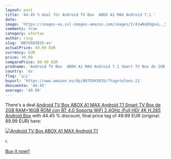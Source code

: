 ```yaml
---
layout: post
title: '44.45 % deal for Android TV Box  ABOX A1 MAX Android 7.1 '
date: 
image: 'https://images-eu.ssl-images-amazon.com/images/I/41wNaDXgnoL._SL200_.jpg'
comments: true
category: ofertas
author: ring
slug: 'B07GXH3835-es'
actualPrice: 49.99 EUR
currency: EUR
price: 49.99
comparePrice: 89.99 EUR
prodname: 'Android TV Box  ABOX A1 MAX Android 7.1 Smart TV Box de 2GB RAM+16GB ROM con BT 4.0 Soporta WiFi 2.4GHz /Full HD/ 4K H.265 Android Box'
country: 'es'
flag: '🇪🇸'
buyurl: 'https://www.amazon.es/dp/B07GXH3835/?tag=tolees-21'
descuento: '44.45'
average: '49.99'
---
```


There's a deal [Android TV Box  ABOX A1 MAX Android 7.1 Smart TV Box de 2GB RAM+16GB ROM con BT 4.0 Soporta WiFi 2.4GHz /Full HD/ 4K H.265 Android Box](https://www.amazon.es/dp/B07GXH3835/?tag=tolees-21)  with  44.45 % discount, final price tag of  49.99 EUR (original: 89.99 EUR) here:

[![Android TV Box  ABOX A1 MAX Android 7.1 ](https://images-eu.ssl-images-amazon.com/images/I/41wNaDXgnoL._SL200_.jpg)](https://www.amazon.es/dp/B07GXH3835/?tag=tolees-21)

ℹ️:


[Buy it now!!](https://www.amazon.es/dp/B07GXH3835/?tag=tolees-21)
